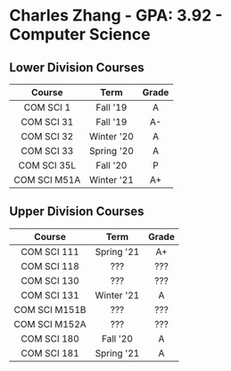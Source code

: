 # Charles Zhang - GPA: 3.92 - Computer Science

## Lower Division Courses
| Course | Term | Grade |
|:---:|:---:|:---:|
| COM SCI 1 | Fall '19 | A |
| COM SCI 31 | Fall '19 | A- |
| COM SCI 32 | Winter '20 | A |
| COM SCI 33 | Spring '20 | A |
| COM SCI 35L  |  Fall '20  |   P   |
| COM SCI M51A | Winter '21 |  A+   |

## Upper Division Courses
| Course | Term | Grade |
|:---:|:---:|:---:|
| COM SCI 111 | Spring '21 | A+ |
| COM SCI 118 | ??? | ??? |
| COM SCI 130 | ??? | ??? |
| COM SCI 131 | Winter '21 | A |
| COM SCI M151B | ??? | ??? |
| COM SCI M152A | ??? | ??? |
| COM SCI 180 | Fall '20 | A |
| COM SCI 181 | Spring '21 | A |